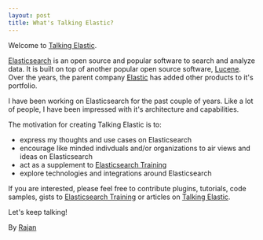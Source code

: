 ```yaml
---
layout: post
title: What's Talking Elastic?
---
```


Welcome to [Talking Elastic](/). 

[Elasticsearch](https://www.elastic.co/products/elasticsearch) is an open source and popular software to search and 
analyze data. It is built on top of another popular open source software, [Lucene](https://lucene.apache.org/). Over the years, 
the parent company [Elastic](https://www.elastic.co) has added other products to it's portfolio.

I have been working on Elasticsearch for the past couple of years. Like a lot of people, I have been impressed with it's
architecture and capabilities.

The motivation for creating Talking Elastic is to:

* express my thoughts and use cases on Elasticsearch
* encourage like minded indivduals and/or organizations to air views and ideas on Elasticsearch
* act as a supplement to [Elasticsearch Training](https://github.com/elasticsearchtraining)
* explore technologies and integrations around Elasticsearch

If you are interested, please feel free to contribute plugins, tutorials, code samples, gists to [Elasticsearch Training](https://github.com/elasticsearchtraining) or articles on [Talking Elastic](/).

Let's keep talking!

By [Rajan](https://github.com/rajanm)